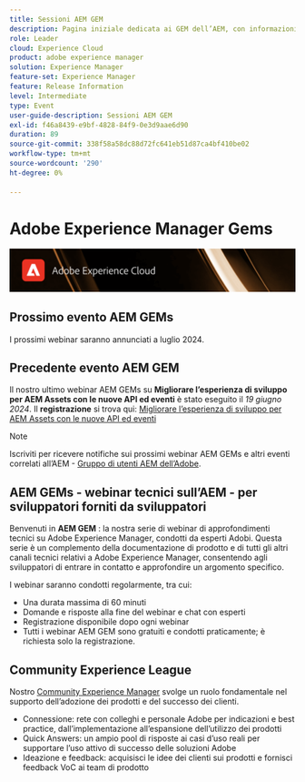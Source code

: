```yaml
---
title: Sessioni AEM GEM
description: Pagina iniziale dedicata ai GEM dell’AEM, con informazioni sulla serie di webinar, informazioni sulla registrazione, webinar precedenti e futuri
role: Leader
cloud: Experience Cloud
product: adobe experience manager
solution: Experience Manager
feature-set: Experience Manager
feature: Release Information
level: Intermediate
type: Event
user-guide-description: Sessioni AEM GEM
exl-id: f46a8439-e9bf-4828-84f9-0e3d9aae6d90
duration: 89
source-git-commit: 338f58a58dc88d72fc641eb51d87ca4bf410be02
workflow-type: tm+mt
source-wordcount: '290'
ht-degree: 0%

---
```


# Adobe Experience Manager Gems

<img alt="Esperienze digitali" src="./assets/ADX_Gems.png"/>

## Prossimo evento AEM GEMs

I prossimi webinar saranno annunciati a luglio 2024.

<!--  Remove the comment marks, and put the upcoming event in the below table

<table style="max-width: 1214px;">
<tr>
  <td style="vertical-align: top;">
    <a href="https://www.youtube.com/watch?v=f1T9XU9TCJU">
      <img alt="Experience League LIVE Oct 25" src="assets/Oct25_2022_exl_live_banner_web_1920_WebBanner.png">
    </a>
    <div>
      <a href="https://www.youtube.com/watch?v=f1T9XU9TCJU">
        <strong>Deliver the right offer at the right time with decision management</strong>
      </a>
      <br/><em>with Sandra Hausmann, Ben Tepfer, Brandon Poyfair, and Jason Hickey</em>
      <br/><em>October 25, 2022</em>
    </div>
  </td>
</tr>
</table>

-->

## Precedente evento AEM GEM

Il nostro ultimo webinar AEM GEMs su **Migliorare l’esperienza di sviluppo per AEM Assets con le nuove API ed eventi** è stato eseguito il *19 giugno 2024*.
Il **registrazione** si trova qui:
[Migliorare l’esperienza di sviluppo per AEM Assets con le nuove API ed eventi](gems2024/improving-dev-experience-for-aem-assets-with-new-apis-and-events.md)

>[!NOTE]
>
> Iscriviti per ricevere notifiche sui prossimi webinar AEM GEMs e altri eventi correlati all’AEM - [Gruppo di utenti AEM dell’Adobe](https://aem-augs.adobe.com/).

## AEM GEMs - webinar tecnici sull’AEM - per sviluppatori forniti da sviluppatori

Benvenuti in **AEM GEM** : la nostra serie di webinar di approfondimenti tecnici su Adobe Experience Manager, condotti da esperti Adobi. Questa serie è un complemento della documentazione di prodotto e di tutti gli altri canali tecnici relativi a Adobe Experience Manager, consentendo agli sviluppatori di entrare in contatto e approfondire un argomento specifico.

I webinar saranno condotti regolarmente, tra cui:

* Una durata massima di 60 minuti
* Domande e risposte alla fine del webinar e chat con esperti
* Registrazione disponibile dopo ogni webinar
* Tutti i webinar AEM GEM sono gratuiti e condotti praticamente; è richiesta solo la registrazione.

## Community Experience League

Nostro [Community Experience Manager](https://experienceleaguecommunities.adobe.com/t5/adobe-experience-manager/ct-p/adobe-experience-manager-community) svolge un ruolo fondamentale nel supporto dell’adozione dei prodotti e del successo dei clienti.

* Connessione: rete con colleghi e personale Adobe per indicazioni e best practice, dall’implementazione all’espansione dell’utilizzo dei prodotti
* Quick Answers: un ampio pool di risposte ai casi d’uso reali per supportare l’uso attivo di successo delle soluzioni Adobe
* Ideazione e feedback: acquisisci le idee dei clienti sui prodotti e fornisci feedback VoC ai team di prodotto
